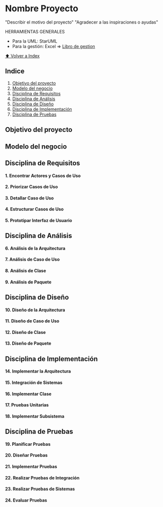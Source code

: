 # Nombre Proyecto

"Describir el motivo del proyecto"
"Agradecer a las inspiraciones o ayudas"



HERRAMIENTAS GENERALES

- Para la UML: StarUML
- Para la gestión: Excel => [Libro de gestion]()


[⬆ Volver a Index]()
## Indice

1. [Objetivo del proyecto]()
2. [Modelo del negocio]()
3. [Disciplina de Requisitos]()
4. [Disciplina de Análisis]()
5. [Disciplina de Diseño]()
6. [Disciplina de Implementación]()
7. [Disciplina de Pruebas]()

## Objetivo del proyecto



## Modelo del negocio



## Disciplina de Requisitos


#### 1. Encontrar Actores y Casos de Uso


#### 2. Priorizar Casos de Uso
#### 3. Detallar Caso de Uso
#### 4. Estructurar Casos de Uso
#### 5. Prototipar Interfaz de Usuario


## Disciplina de Análisis


#### 6. Análisis de la Arquitectura
#### 7. Análisis de Caso de Uso
#### 8. Análisis de Clase
#### 9. Análisis de Paquete


## Disciplina de Diseño


#### 10. Diseño de la Arquitectura
#### 11. Diseño de Caso de Uso
#### 12. Diseño de Clase
#### 13. Diseño de Paquete


## Disciplina de Implementación


#### 14. Implementar la Arquitectura
#### 15. Integración de Sistemas
#### 16. Implementar Clase
#### 17. Pruebas Unitarias
#### 18. Implementar Subsistema


## Disciplina de Pruebas


#### 19. Planificar Pruebas
#### 20. Diseñar Pruebas
#### 21. Implementar Pruebas
#### 22. Realizar Pruebas de Integración
#### 23. Realizar Pruebas de Sistemas
#### 24. Evaluar Pruebas


